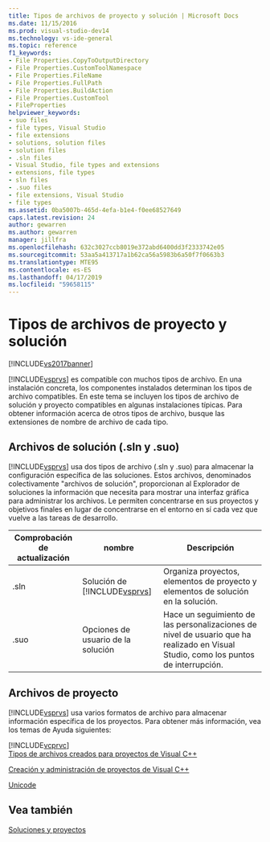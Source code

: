 ```yaml
---
title: Tipos de archivos de proyecto y solución | Microsoft Docs
ms.date: 11/15/2016
ms.prod: visual-studio-dev14
ms.technology: vs-ide-general
ms.topic: reference
f1_keywords:
- File Properties.CopyToOutputDirectory
- File Properties.CustomToolNamespace
- File Properties.FileName
- File Properties.FullPath
- File Properties.BuildAction
- File Properties.CustomTool
- FileProperties
helpviewer_keywords:
- suo files
- file types, Visual Studio
- file extensions
- solutions, solution files
- solution files
- .sln files
- Visual Studio, file types and extensions
- extensions, file types
- sln files
- .suo files
- file extensions, Visual Studio
- file types
ms.assetid: 0ba5007b-465d-4efa-b1e4-f0ee68527649
caps.latest.revision: 24
author: gewarren
ms.author: gewarren
manager: jillfra
ms.openlocfilehash: 632c3027ccb8019e372abd6400dd3f2333742e05
ms.sourcegitcommit: 53aa5a413717a1b62ca56a5983b6a50f7f0663b3
ms.translationtype: MTE95
ms.contentlocale: es-ES
ms.lasthandoff: 04/17/2019
ms.locfileid: "59658115"
---
```

# <a name="project-and-solution-file-types"></a>Tipos de archivos de proyecto y solución
[!INCLUDE[vs2017banner](../../includes/vs2017banner.md)]

[!INCLUDE[vsprvs](../../includes/vsprvs-md.md)] es compatible con muchos tipos de archivo. En una instalación concreta, los componentes instalados determinan los tipos de archivo compatibles. En este tema se incluyen los tipos de archivo de solución y proyecto compatibles en algunas instalaciones típicas. Para obtener información acerca de otros tipos de archivo, busque las extensiones de nombre de archivo de cada tipo.  
  
## <a name="solution-files-sln-and-suo"></a>Archivos de solución (.sln y .suo)  
 [!INCLUDE[vsprvs](../../includes/vsprvs-md.md)] usa dos tipos de archivo (.sln y .suo) para almacenar la configuración específica de las soluciones. Estos archivos, denominados colectivamente "archivos de solución", proporcionan al Explorador de soluciones la información que necesita para mostrar una interfaz gráfica para administrar los archivos. Le permiten concentrarse en sus proyectos y objetivos finales en lugar de concentrarse en el entorno en sí cada vez que vuelve a las tareas de desarrollo.  
  
|Comprobación de actualización|nombre|Descripción|  
|---------------|----------|-----------------|  
|.sln|Solución de [!INCLUDE[vsprvs](../../includes/vsprvs-md.md)]|Organiza proyectos, elementos de proyecto y elementos de solución en la solución.|  
|.suo|Opciones de usuario de la solución|Hace un seguimiento de las personalizaciones de nivel de usuario que ha realizado en Visual Studio, como los puntos de interrupción.|  
  
## <a name="project-files"></a>Archivos de proyecto  
 [!INCLUDE[vsprvs](../../includes/vsprvs-md.md)] usa varios formatos de archivo para almacenar información específica de los proyectos. Para obtener más información, vea los temas de Ayuda siguientes:  
  
 [!INCLUDE[vcprvc](../../includes/vcprvc-md.md)]  
 [Tipos de archivos creados para proyectos de Visual C++](http://msdn.microsoft.com/library/2b0ee2e0-ae81-4185-9bb9-11da3c99a283)  
  
 [Creación y administración de proyectos de Visual C++](http://msdn.microsoft.com/library/11003cd8-9046-4630-a189-a32bf3b88047)  
  
 [Unicode](http://msdn.microsoft.com/library/1002004b-4113-4380-bf63-e1570934b793)  
  
## <a name="see-also"></a>Vea también  
 [Soluciones y proyectos](../../ide/solutions-and-projects-in-visual-studio.md)
